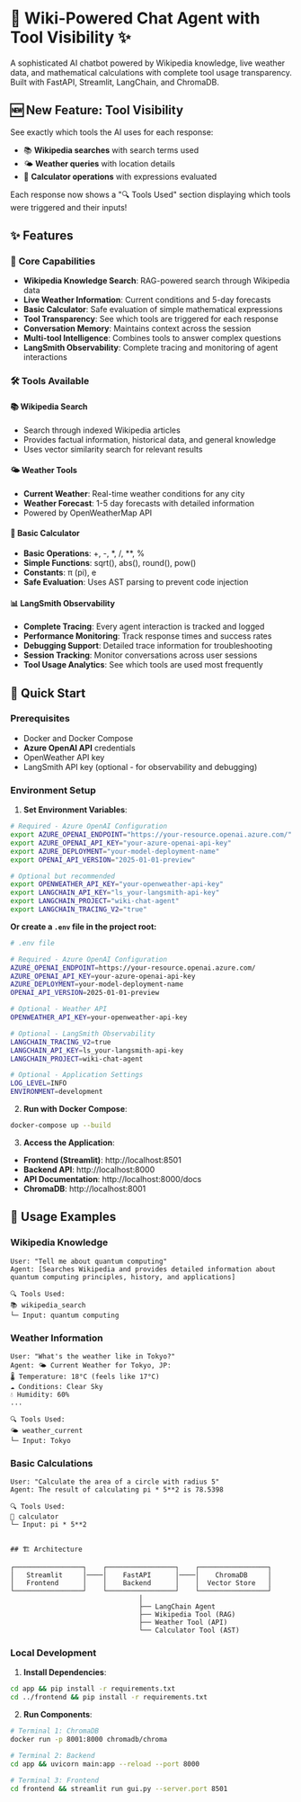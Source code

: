 # 🤖 Wiki-Powered Chat Agent with Tool Visibility ✨

A sophisticated AI chatbot powered by Wikipedia knowledge, live weather data, and mathematical calculations with complete tool usage transparency. Built with FastAPI, Streamlit, LangChain, and ChromaDB.

## 🆕 New Feature: Tool Visibility
See exactly which tools the AI uses for each response:
- 📚 **Wikipedia searches** with search terms used
- 🌤️ **Weather queries** with location details  
- 🧮 **Calculator operations** with expressions evaluated

Each response now shows a "🔍 Tools Used" section displaying which tools were triggered and their inputs!

## ✨ Features

### 🧠 **Core Capabilities**
- **Wikipedia Knowledge Search**: RAG-powered search through Wikipedia data
- **Live Weather Information**: Current conditions and 5-day forecasts
- **Basic Calculator**: Safe evaluation of simple mathematical expressions
- **Tool Transparency**: See which tools are triggered for each response
- **Conversation Memory**: Maintains context across the session
- **Multi-tool Intelligence**: Combines tools to answer complex questions
- **LangSmith Observability**: Complete tracing and monitoring of agent interactions

### 🛠️ **Tools Available**

#### 📚 **Wikipedia Search**
- Search through indexed Wikipedia articles
- Provides factual information, historical data, and general knowledge
- Uses vector similarity search for relevant results

#### 🌤️ **Weather Tools**
- **Current Weather**: Real-time weather conditions for any city
- **Weather Forecast**: 1-5 day forecasts with detailed information
- Powered by OpenWeatherMap API

#### 🧮 **Basic Calculator**
- **Basic Operations**: +, -, *, /, **, %
- **Simple Functions**: sqrt(), abs(), round(), pow()
- **Constants**: π (pi), e
- **Safe Evaluation**: Uses AST parsing to prevent code injection

#### 📊 **LangSmith Observability**
- **Complete Tracing**: Every agent interaction is tracked and logged
- **Performance Monitoring**: Track response times and success rates
- **Debugging Support**: Detailed trace information for troubleshooting
- **Session Tracking**: Monitor conversations across user sessions
- **Tool Usage Analytics**: See which tools are used most frequently

## 🚀 Quick Start

### Prerequisites
- Docker and Docker Compose
- **Azure OpenAI API** credentials
- OpenWeather API key
- LangSmith API key (optional - for observability and debugging)

### Environment Setup

1. **Set Environment Variables**:
```bash
# Required - Azure OpenAI Configuration
export AZURE_OPENAI_ENDPOINT="https://your-resource.openai.azure.com/"
export AZURE_OPENAI_API_KEY="your-azure-openai-api-key"
export AZURE_DEPLOYMENT="your-model-deployment-name"
export OPENAI_API_VERSION="2025-01-01-preview"

# Optional but recommended
export OPENWEATHER_API_KEY="your-openweather-api-key"
export LANGCHAIN_API_KEY="ls_your-langsmith-api-key"
export LANGCHAIN_PROJECT="wiki-chat-agent"
export LANGCHAIN_TRACING_V2="true"
```

**Or create a `.env` file in the project root:**
```bash
# .env file

# Required - Azure OpenAI Configuration
AZURE_OPENAI_ENDPOINT=https://your-resource.openai.azure.com/
AZURE_OPENAI_API_KEY=your-azure-openai-api-key
AZURE_DEPLOYMENT=your-model-deployment-name
OPENAI_API_VERSION=2025-01-01-preview

# Optional - Weather API
OPENWEATHER_API_KEY=your-openweather-api-key

# Optional - LangSmith Observability
LANGCHAIN_TRACING_V2=true
LANGCHAIN_API_KEY=ls_your-langsmith-api-key
LANGCHAIN_PROJECT=wiki-chat-agent

# Optional - Application Settings
LOG_LEVEL=INFO
ENVIRONMENT=development
```

2. **Run with Docker Compose**:
```bash
docker-compose up --build
```

3. **Access the Application**:
- **Frontend (Streamlit)**: http://localhost:8501
- **Backend API**: http://localhost:8000  
- **API Documentation**: http://localhost:8000/docs
- **ChromaDB**: http://localhost:8001

## 💬 Usage Examples

### Wikipedia Knowledge
```
User: "Tell me about quantum computing"
Agent: [Searches Wikipedia and provides detailed information about quantum computing principles, history, and applications]

🔍 Tools Used:
📚 wikipedia_search
└─ Input: quantum computing
```

### Weather Information  
```
User: "What's the weather like in Tokyo?"
Agent: 🌤️ Current Weather for Tokyo, JP:
🌡️ Temperature: 18°C (feels like 17°C)
☁️ Conditions: Clear Sky
💧 Humidity: 60%
...

🔍 Tools Used:
🌤️ weather_current
└─ Input: Tokyo
```

### Basic Calculations
```
User: "Calculate the area of a circle with radius 5"
Agent: The result of calculating pi * 5**2 is 78.5398

🔍 Tools Used:
🧮 calculator
└─ Input: pi * 5**2
```


```

## 🏗️ Architecture

┌─────────────────┐    ┌─────────────────┐    ┌─────────────────┐
│   Streamlit     │────│    FastAPI      │────│    ChromaDB     │
│   Frontend      │    │    Backend      │    │  Vector Store   │
└─────────────────┘    └─────────────────┘    └─────────────────┘
                                │
                                ├── LangChain Agent
                                ├── Wikipedia Tool (RAG)
                                ├── Weather Tool (API)
                                └── Calculator Tool (AST)

```
### Local Development

1. **Install Dependencies**:
```bash
cd app && pip install -r requirements.txt
cd ../frontend && pip install -r requirements.txt
```

2. **Run Components**:
```bash
# Terminal 1: ChromaDB
docker run -p 8001:8000 chromadb/chroma

# Terminal 2: Backend
cd app && uvicorn main:app --reload --port 8000

# Terminal 3: Frontend  
cd frontend && streamlit run gui.py --server.port 8501
```